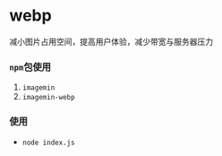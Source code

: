# webp
减小图片占用空间，提高用户体验，减少带宽与服务器压力
### `npm`包使用
 1. `imagemin`
 2. `imagemin-webp`
 
### 使用
  * `node index.js`
